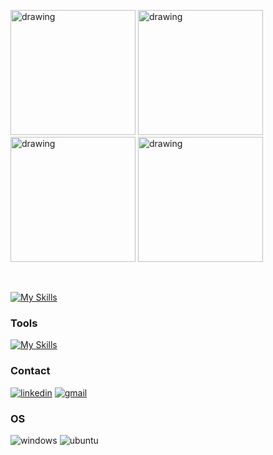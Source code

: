 <p align="Left">

  <div style="display: inline;">
    <img src="https://github.com/Adivaprayoga/Adivaprayoga/assets/32256496/b5b22b96-7541-4f15-a4ea-9d940ca44704" alt="drawing" style="width:200px;"/>
    <img src="https://github.com/Adivaprayoga/Adivaprayoga/assets/32256496/b640219c-c2d3-445f-88ed-9ab5ceffe025" alt="drawing" style="width:200px;"/>
    <img src="https://github.com/Adivaprayoga/Adivaprayoga/assets/32256496/1f6e4a87-729d-44eb-b888-71b050c8ab26" alt="drawing" style="width:200px;"/>
    <img src="https://github.com/Adivaprayoga/Adivaprayoga/assets/32256496/0c7bf6fd-7bd0-468d-b299-200018baf367" alt="drawing" style="width:200px;"/>
  </div>
  
</p>

<br>

[![My Skills](https://skillicons.dev/icons?i=html,css,js,ts,nextjs,react,tailwind,sass)](https://skillicons.dev)

### Tools
[![My Skills](https://skillicons.dev/icons?i=vscode,figma)](https://skillicons.dev)

### Contact
[![linkedin](https://img.shields.io/badge/LinkedIn-0077B5?style=for-the-badge&logo=linkedin&logoColor=white)](https://www.linkedin.com/in/adiva-prayoga/)
[![gmail](https://img.shields.io/badge/Gmail-D14836?style=for-the-badge&logo=gmail&logoColor=white)](mailto:prayoga.adiva@gmail.com)

### OS
![windows](https://img.shields.io/badge/Windows-0078D6?style=for-the-badge&logo=windows&logoColor=white)
![ubuntu](https://img.shields.io/badge/Ubuntu-E95420?style=for-the-badge&logo=ubuntu&logoColor=white)

